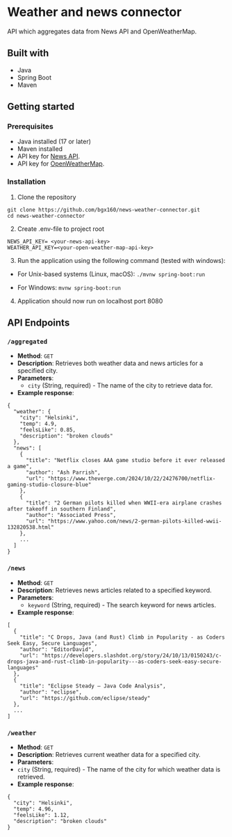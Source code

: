 # Weather and news connector

API which aggregates data from News API and OpenWeatherMap.

## Built with

- Java
- Spring Boot
- Maven

## Getting started

### Prerequisites

- Java installed (17 or later)
- Maven installed
- API key for [News API](https://newsapi.org/).
- API key for [OpenWeatherMap](https://openweathermap.org/).


### Installation

1. Clone the repository

```
git clone https://github.com/bgx160/news-weather-connector.git
cd news-weather-connector
```

2. Create .env-file to project root

```
NEWS_API_KEY= <your-news-api-key>
WEATHER_API_KEY=<your-open-weather-map-api-key>
```

3. Run the application using the following command (tested with windows):

- For Unix-based systems (Linux, macOS):
  `./mvnw spring-boot:run`

- For Windows:
  `mvnw spring-boot:run`

4. Application should now run on localhost port 8080

## API Endpoints

### `/aggregated`

- **Method**: `GET`
- **Description**: Retrieves both weather data and news articles for a specified city.
- **Parameters**:
    - `city` (String, required) - The name of the city to retrieve data for.
- **Example response**:

```
{
  "weather": {
    "city": "Helsinki",
    "temp": 4.9,
    "feelsLike": 0.85,
    "description": "broken clouds"
  },
  "news": [
    {
      "title": "Netflix closes AAA game studio before it ever released a game",
      "author": "Ash Parrish",
      "url": "https://www.theverge.com/2024/10/22/24276700/netflix-gaming-studio-closure-blue"
    },
    {
      "title": "2 German pilots killed when WWII-era airplane crashes after takeoff in southern Finland",
      "author": "Associated Press",
      "url": "https://www.yahoo.com/news/2-german-pilots-killed-wwii-132820538.html"
    },
    ...
  ]
}
```

### `/news`

- **Method**: `GET`
- **Description**: Retrieves news articles related to a specified keyword.
- **Parameters**:
    - `keyword` (String, required) - The search keyword for news articles.
- **Example response**:

```
[
  {
    "title": "C Drops, Java (and Rust) Climb in Popularity - as Coders Seek Easy, Secure Languages",
    "author": "EditorDavid",
    "url": "https://developers.slashdot.org/story/24/10/13/0150243/c-drops-java-and-rust-climb-in-popularity---as-coders-seek-easy-secure-languages"
  },
  {
    "title": "Eclipse Steady – Java Code Analysis",
    "author": "eclipse",
    "url": "https://github.com/eclipse/steady"
  },
  ...
]
```

### `/weather`

- **Method**: `GET`
- **Description**: Retrieves current weather data for a specified city.
- **Parameters**:
- `city` (String, required) - The name of the city for which weather data is retrieved.
- **Example response**:

```
{
  "city": "Helsinki",
  "temp": 4.96,
  "feelsLike": 1.12,
  "description": "broken clouds"
}
```



